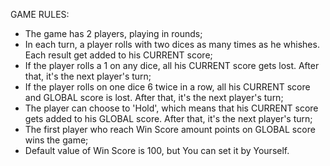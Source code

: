 GAME RULES:

- The game has 2 players, playing in rounds;
- In each turn, a player rolls with two dices as many times as he whishes. Each result get added to his CURRENT score;
- If the player rolls a 1 on any dice, all his CURRENT score gets lost. After that, it's the next player's turn;
- If the player rolls on one dice 6 twice in a row, all his CURRENT score and GLOBAL score is lost. After that, it's the next player's turn;
- The player can choose to 'Hold', which means that his CURRENT score gets added to his GLOBAL score. After that, it's the next player's turn;
- The first player who reach Win Score amount points on GLOBAL score wins the game;
- Default value of Win Score is 100, but You can set it by Yourself.
